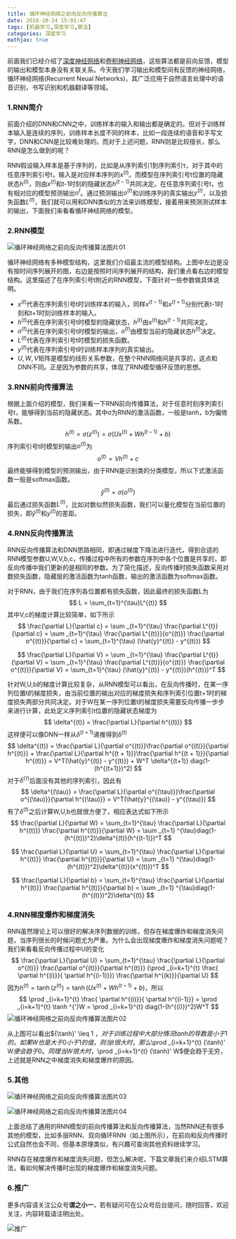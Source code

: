 ```yaml
---
title: 循环神经网络之前向反向传播算法
date: 2018-10-24 15:01:47
tags: [机器学习,深度学习,算法]
categories: 深度学习
mathjax: true
---
```


前面我们已经介绍了[深度神经网络](https://mp.weixin.qq.com/s?__biz=MzU3MjA2NTQzMw==&mid=2247483903&idx=1&sn=4e3f92578399013eba9f203d35afe972&chksm=fcd7d209cba05b1ffc66494ea8008c669e40f3045398695b479aba14e1c425f85b7c8f033c4f&token=1135020617&lang=zh_CN#rd)和[卷积神经网络](https://mp.weixin.qq.com/s?__biz=MzU3MjA2NTQzMw==&mid=2247483958&idx=1&sn=4527cba9c60fe8d634c5132398d17827&chksm=fcd7d1c0cba058d6c7d331affcaa3bf1a9bb532959a857763c3c31f069f1fcb343c67c89652a&token=1135020617&lang=zh_CN#rd)，这些算法都是前向反馈，模型的输出和模型本身没有关联关系。今天我们学习输出和模型间有反馈的神经网络，循环神经网络(Recurrent Neual Networks)，其广泛应用于自然语言处理中的语音识别，书写识别和机器翻译等领域。

### 1.RNN简介

前面介绍的DNN和CNN之中，训练样本的输入和输出都是确定的。但对于训练样本输入是连续的序列，训练样本长度不同的样本，比如一段连续的语音和手写文字，DNN和CNN是比较难处理的。而对于上述问题，RNN则是比较擅长，那么RNN是怎么做到的呢？

RNN假设输入样本是基于序列的，比如是从序列索引1到序列索引τ，对于其中的任意序列索引号t，输入是对应样本序列的$x^{(t)}$。而模型在序列索引号t位置的隐藏状态$h^{(t)}$，则由$x^{(t)}$和t-1时刻的隐藏状态$h^{(t-1)}$共同决定。在任意序列索引号t，也有相对应的模型预测输出$o^{t}$。通过预测输出$o^{(t)}$和训练序列的真实输出$y^{(t)}$，以及损失函数$L^{(t)}$，我们就可以用和DNN类似的方法来训练模型，接着用来预测测试样本的输出，下面我们来看看循环神经网络的模型。

### 2.RNN模型

![循环神经网络之前向反向传播算法图片01](循环神经网络之前向反向传播算法/循环神经网络之前向反向传播算法图片01.png)

循环神经网络有多种模型结构，这里我们介绍最主流的模型结构。上图中左边是没有按时间序列展开的图，右边是按照时间序列展开的结构，我们重点看右边的模型结构。这里描述了在序列索引号t附近的RNN模型，下面针对一些参数做具体说明。

+ $x^{(t)}$代表在序列索引号t时训练样本的输入，同样$x^{(t-1)}$和$x^{(t+1)}$分别代表t-1时刻和t+1时刻训练样本的输入。
+ $h^{(t)}$代表在序列索引号t时模型的隐藏状态，$h^{(t)}$由$x^{(t)}$和$h^{(t-1)}$共同决定。
+ $o^{(t)}$代表在序列索引号t时模型的输出，$o^{(t)}$由模型当前的隐藏状态$h^{(t)}$决定。
+ $L^{(t)}$代表在序列索引号t时模型的损失函数。
+ $y^{(t)}$代表在序列索引号t时训练样本序列的真实输出。
+ $U,W,V$矩阵是模型的线形关系参数，在整个RNN网络间是共享的，这点和DNN不同。正是因为参数的共享，体现了RNN模型循环反馈的思想。

### 3.RNN前向传播算法

根据上面介绍的模型，我们来看一下RNN前向传播算法，对于任意时刻序列索引号t，能够得到当前的隐藏状态。其中σ为RNN的激活函数，一般是tanh，b为偏倚系数。
$$
h^{(t)} = \sigma(z^{(t)}) = \sigma (Ux^{(t)} + Wh^{(t-1)} + b)
$$
序列索引号t时模型的输出$o^{(t)}$为
$$
o^{(t)} = Vh^{(t)} + c
$$
最终能够得到模型的预测输出，由于RNN是识别类的分类模型，所以下式激活函数一般是softmax函数。
$$
\hat{y}^{(t)}= \sigma (o ^{(t)})
$$
最后通过损失函数$L^{(t)}$，比如对数似然损失函数，我们可以量化模型在当前位置的损失，即$\hat{y}^{(t)}$和$y^{(t)}$的差距。

### 4.RNN反向传播算法

RNN反向传播算法和DNN思路相同，即通过梯度下降法进行迭代，得到合适的RNN模型参数U,W,V,b,c，传播过程中所有的参数在序列中各个位置是共享的，即反向传播中我们更新的是相同的参数。为了简化描述，反向传播时损失函数采用对数损失函数，隐藏层的激活函数为tanh函数，输出的激活函数为softmax函数。

对于RNN，由于我们在序列各位置都有损失函数，因此最终的损失函数L为
$$
L = \sum_{t=1}^{\tau}L^{(t)}
$$
其中V,c的梯度计算比较简单，如下所示
$$
\frac{\partial L}{\partial c} = \sum _{t=1}^{\tau} \frac{\partial L^{t}}{\partial c} = \sum _{t=1}^{\tau} \frac{\partial L^{(t)}}{o^{(t)}} \frac{\partial o^{(t)}}{\partial c} = \sum_{t=1}^{\tau} (\hat{y}^{(t)} - y^{(t)})
$$

$$
\frac{\partial L}{\partial V} = \sum _{t=1}^{\tau} \frac{\partial L^{t}}{\partial V} = \sum _{t=1}^{\tau} \frac{\partial L^{(t)}}{o^{(t)}} \frac{\partial o^{(t)}}{\partial V} = \sum_{t=1}^{\tau} (\hat{y}^{(t)} - y^{(t)})(h^{(t)})^T
$$

针对W,U,b的梯度计算比较复杂，从RNN模型可以看出，在反向传播时，在某一序列位置t的梯度损失，由当前位置的输出对应的梯度损失和序列索引位置t+1时的梯度损失两部分共同决定。对于W在某一序列位置t的梯度损失需要反向传播一步步来进行计算，此处定义序列索引t位置的隐藏状态梯度为
$$
\delta^{(t)} = \frac{\partial L}{\partial h^{(t)}}
$$
这样便可以像DNN一样从$\delta^{(t+1)}$递推得到$\delta^{(t)}$
$$
\delta^{(t)} = \frac{\partial L}{\partial o^{(t)}}\frac{\partial o^{(t)}}{\partial h^{(t)}} + \frac{\partial L}{\partial h^{(t + 1)}}\frac{\partial h^{(t + 1)}}{\partial h^{(t)}} 
= V^T(\hat{y}^{(t)} - y^{(t)}) + W^T \delta^{(t+1)} diag(1-(h^{(t+1)})^2)
$$
对于$\delta^{(\tau)}$后面没有其他的序列索引，因此有
$$
\delta^{(\tau)} = \frac{\partial L}{\partial o^{(\tau)}}\frac{\partial o^{(\tau)}}{\partial h^{(\tau)}} = V^T(\hat{y}^{(\tau)} - y^{(\tau)})
$$
有了$\delta^{(t)}$之后计算W,U,b也就很方便了，相应表达式如下所示
$$
\frac{\partial L}{\partial W} = \sum_{t=1}^{\tau} \frac{\partial L}{\partial h^{(t)}} \frac{\partial h^{(t)}}{\partial W} = \sum _{t=1} ^{\tau}diag(1-(h^{(t)})^2)\delta^{(t)}(h^{(t-1)})^T
$$

$$
\frac{\partial L}{\partial U} = \sum_{t=1}^{\tau} \frac{\partial L}{\partial h^{(t)}} \frac{\partial h^{(t)}}{\partial U} = \sum _{t=1} ^{\tau}diag(1-(h^{(t)})^2)\delta^{(t)}(x^{(t)})^T
$$

$$
\frac{\partial L}{\partial b} = \sum_{t=1}^{\tau} \frac{\partial L}{\partial h^{(t)}} \frac{\partial h^{(t)}}{\partial b} = \sum _{t=1} ^{\tau}diag(1-(h^{(t)})^2)\delta^{(t)}
$$

### 4.RNN梯度爆炸和梯度消失

RNN虽然理论上可以很好的解决序列数据的训练，但存在梯度爆炸和梯度消失问题，当序列很长的时候问题尤为严重。为什么会出现梯度爆炸和梯度消失问题呢？我们来看看反向传播过程中U的变化
$$
\frac{\partial L}{\partial U} = \sum_{t=1}^{\tau} \frac{\partial L}{\partial o^{(t)}} \frac{\partial o^{(t)}}{\partial h^{(t)}} (\prod _{i=k+1}^{t} \frac{ \partial h^{(i)}}{ \partial h^{(i-1)}}) \frac{\partial h^{(k)}}{\partial U}
$$
因为$h^{(t)} = \tanh (z^{(t)}) = \tanh (Ux^{(t)} + Wh^{(t-1)} + b)$，所以
$$
\prod _{i=k+1}^{t} \frac{ \partial h^{(i)}}{ \partial h^{(i-1)}} = \prod _{i=k+1}^{t} \tanh ^{'}W = \prod _{i=k+1}^{t} diag(1-(h^{(i)})^2)W^T
$$
![循环神经网络之前向反向传播算法图片02](循环神经网络之前向反向传播算法/循环神经网络之前向反向传播算法图片02.png)

从上图可以看出${\tanh}' \leq 1 $，对于训练过程中大部分情况tanh的导数是小于1的，如果W也是大于0小于1的值，则当t很大时，那么$\prod _{i=k+1}^{t} {\tanh}' W$便会趋于0。同理当W很大时，$\prod _{i=k+1}^{t} {\tanh}' W$便会趋于无穷，上述就是RNN之中梯度消失和梯度爆炸的原因。

### 5.其他

![循环神经网络之前向反向传播算法图片03](循环神经网络之前向反向传播算法/循环神经网络之前向反向传播算法图片03.png)

![循环神经网络之前向反向传播算法图片04](循环神经网络之前向反向传播算法/循环神经网络之前向反向传播算法图片04.png)

上面总结了通用的RNN模型的前向传播算法和反向传播算法，当然RNN还有很多其他的模型，比如多层RNN、双向循环RNN（如上图所示），在前向和反向传播时公式自然也会不同，但基本原理类似，有兴趣可查询其他资料继续学习。

RNN存在梯度爆炸和梯度消失问题，但怎么解决呢，下篇文章我们来介绍LSTM算法，看如何解决传播时出现的梯度爆炸和梯度消失问题。

### 6.推广

更多内容请关注公众号**谓之小一**，若有疑问可在公众号后台提问，随时回答，欢迎关注，内容转载请注明出处。

![推广](循环神经网络之前向反向传播算法/推广.png)